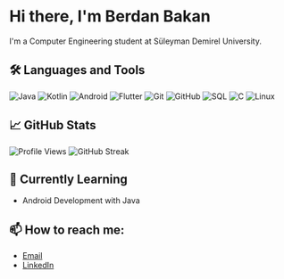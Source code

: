 # Hi there, I'm Berdan Bakan 

I'm a Computer Engineering student at Süleyman Demirel University.

## 🛠️ Languages and Tools
![Java](https://img.shields.io/badge/Java-ED8B00?style=for-the-badge&logo=java&logoColor=white)
![Kotlin](https://img.shields.io/badge/Kotlin-0095D5?style=for-the-badge&logo=kotlin&logoColor=white)
![Android](https://img.shields.io/badge/Android-3DDC84?style=for-the-badge&logo=android&logoColor=white)
![Flutter](https://img.shields.io/badge/Flutter-02569B?style=for-the-badge&logo=flutter&logoColor=white)
![Git](https://img.shields.io/badge/Git-F05032?style=for-the-badge&logo=git&logoColor=white)
![GitHub](https://img.shields.io/badge/GitHub-181717?style=for-the-badge&logo=github&logoColor=white)
![SQL](https://img.shields.io/badge/SQL-4479A1?style=for-the-badge&logo=postgresql&logoColor=white)
![C](https://img.shields.io/badge/C-A8B9CC?style=for-the-badge&logo=c&logoColor=white)
![Linux](https://img.shields.io/badge/Linux-FFD700?style=for-the-badge&logo=linux&logoColor=black)


## 📈 GitHub Stats
![Profile Views](https://komarev.com/ghpvc/?username=BBakann&color=blue)
![GitHub Streak](http://github-readme-streak-stats.herokuapp.com?user=Bbakann&theme=radical)

## 🌱 Currently Learning
- Android Development with Java

## 📫 How to reach me:
- [Email](mailto:berdanbakan2@gmail.com)
- [LinkedIn](https://www.linkedin.com/in/berdan-bakan-33a5112b8/)
